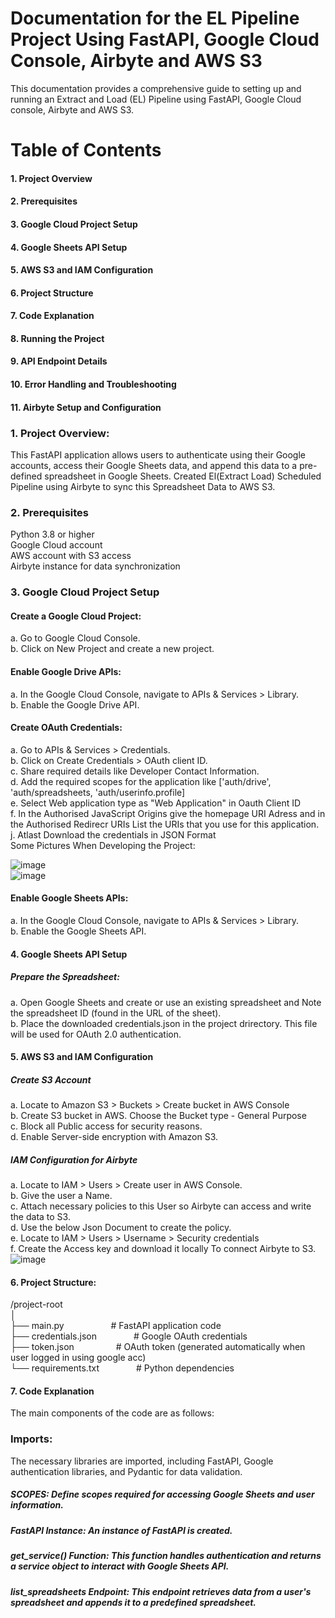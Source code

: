 # Documentation for the EL Pipeline Project Using FastAPI, Google Cloud Console, Airbyte and AWS S3

This documentation provides a comprehensive guide to setting up and running an Extract and Load (EL) Pipeline using FastAPI, Google Cloud console, Airbyte and AWS S3.

# Table of Contents
#### 1. Project Overview
#### 2. Prerequisites
#### 3. Google Cloud Project Setup
#### 4. Google Sheets API Setup
#### 5. AWS S3 and IAM Configuration 
#### 6. Project Structure
#### 7. Code Explanation
#### 8. Running the Project
#### 9. API Endpoint Details
#### 10. Error Handling and Troubleshooting
#### 11. Airbyte Setup and Configuration

### 1. Project Overview:
This FastAPI application allows users to authenticate using their Google accounts, access their Google Sheets data, and append this data to a pre-defined spreadsheet in Google Sheets. Created El(Extract Load) Scheduled Pipeline using Airbyte to sync this Spreadsheet Data to AWS S3.

### 2. Prerequisites
  Python 3.8 or higher<br>
  Google Cloud account<br>
  AWS account with S3 access<br>
  Airbyte instance for data synchronization<br>

### 3. Google Cloud Project Setup
#### Create a Google Cloud Project:
a. Go to Google Cloud Console.<br>
b. Click on New Project and create a new project.<br>

#### Enable Google Drive APIs:
a. In the Google Cloud Console, navigate to APIs & Services > Library.<br>
b. Enable the Google Drive API.<br>

#### Create OAuth Credentials:
a. Go to APIs & Services > Credentials.<br>
b. Click on Create Credentials > OAuth client ID.<br>
c. Share required details like Developer Contact Information.<br>
d. Add the required scopes for the application like ['auth/drive', 'auth/spreadsheets, 'auth/userinfo.profile]<br>
e. Select Web application type as "Web Application" in Oauth Client ID<br>
f. In the Authorised JavaScript Origins give the homepage URI Adress and in the Authorised Redirecr URIs List the URIs that you use for this application.<br>
j. Atlast Download the credentials in JSON Format<br>
Some Pictures When Developing the Project:<br> 

![image](https://github.com/user-attachments/assets/05000e72-1aff-4e5a-8b50-d857074a980c)
<br> 
![image](https://github.com/user-attachments/assets/a386022d-89b7-4c81-b813-54cf913e09fd)

#### Enable Google Sheets APIs:
a. In the Google Cloud Console, navigate to APIs & Services > Library.<br>
b. Enable the Google Sheets API.<br>

####  4. Google Sheets API Setup
##### Prepare the Spreadsheet:
a. Open Google Sheets and create or use an existing spreadsheet and Note the spreadsheet ID (found in the URL of the sheet).<br>
b. Place the downloaded credentials.json in the project drirectory. This file will be used for OAuth 2.0 authentication.<br>

#### 5. AWS S3 and IAM Configuration 
##### Create S3 Account
a. Locate to Amazon S3 > Buckets > Create bucket in AWS Console<br>
b. Create S3 bucket in AWS. Choose the Bucket type - General Purpose<br>
c. Block all Public access for security reasons.<br>
d. Enable Server-side encryption with Amazon S3.<br>

##### IAM Configuration for Airbyte
a. Locate to IAM > Users > Create user in AWS Console.<br>
b. Give the user a Name.<br>
c. Attach necessary policies to this User so Airbyte can access and write the data to S3.<br> 
d. Use the below Json Document to create the policy.<br>
e. Locate to IAM > Users > Username > Security credentials<br>
f. Create the Access key and download it locally To connect Airbyte to S3.<br>
![image](https://github.com/user-attachments/assets/9afda3e9-398b-45ca-b230-5995f23e8f1c)

#### 6. Project Structure:
/project-root<br>
│<br>
├── main.py &nbsp; &nbsp; &nbsp; &nbsp; &nbsp; &nbsp; &nbsp; &nbsp; &nbsp; # FastAPI application code<br>
├── credentials.json &nbsp; &nbsp; &nbsp; &nbsp; &nbsp; &nbsp; &nbsp; # Google OAuth credentials<br>
├── token.json &nbsp; &nbsp; &nbsp; &nbsp; &nbsp; &nbsp; &nbsp; &nbsp; # OAuth token (generated automatically when user logged in using google acc)<br>
└── requirements.txt &nbsp; &nbsp; &nbsp; &nbsp; &nbsp; &nbsp; &nbsp; # Python dependencies<br>

#### 7. Code Explanation
The main components of the code are as follows:
### Imports: 
The necessary libraries are imported, including FastAPI, Google authentication libraries, and Pydantic for data validation.
##### SCOPES: Define scopes required for accessing Google Sheets and user information.
##### FastAPI Instance: An instance of FastAPI is created.
##### get_service() Function: This function handles authentication and returns a service object to interact with Google Sheets API.
##### list_spreadsheets Endpoint: This endpoint retrieves data from a user's spreadsheet and appends it to a predefined spreadsheet.



